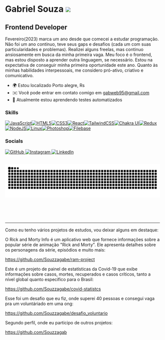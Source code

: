 Gabriel Souza ![](https://user-images.githubusercontent.com/18350557/176309783-0785949b-9127-417c-8b55-ab5a4333674e.gif)
=====================================================================================================================================

Frontend Developer
------------------

Fevereiro(2023) marca um ano desde que comecei a estudar programação. Não foi um ano contínuo, teve seus gaps e desafios (cada um com suas particularidades e problemas). Realizei alguns freelas, mas continuo ansiosamente em busca da minha primeira vaga. Meu foco é o frontend, mas estou disposto a aprender outra linguagem, se necessário. Estou na expectativa de conseguir minha primeira oportunidade este ano. Quanto às minhas habilidades interpessoais, me considero pró-ativo, criativo e comunicativo.


* 🌍  Estou localizado Porto alegre, Rs
* ✉️  Você pode entrar em contato comigo em [gabweb95@gmail.com](mailto:gabweb95@gmail.com)
* 🧠  Atualmente estou aprendendo testes automatizados

### Skills


<p align="left">
<a href="https://developer.mozilla.org/en-US/docs/Web/JavaScript" target="_blank" rel="noreferrer"><img src="https://raw.githubusercontent.com/danielcranney/readme-generator/main/public/icons/skills/javascript-colored.svg" width="36" height="36" alt="JavaScript" /></a><a href="https://developer.mozilla.org/en-US/docs/Glossary/HTML5" target="_blank" rel="noreferrer"><img src="https://raw.githubusercontent.com/danielcranney/readme-generator/main/public/icons/skills/html5-colored.svg" width="36" height="36" alt="HTML5" /></a><a href="https://www.w3.org/TR/CSS/#css" target="_blank" rel="noreferrer"><img src="https://raw.githubusercontent.com/danielcranney/readme-generator/main/public/icons/skills/css3-colored.svg" width="36" height="36" alt="CSS3" /></a><a href="https://reactjs.org/" target="_blank" rel="noreferrer"><img src="https://raw.githubusercontent.com/danielcranney/readme-generator/main/public/icons/skills/react-colored.svg" width="36" height="36" alt="React" /></a><a href="https://tailwindcss.com/" target="_blank" rel="noreferrer"><img src="https://raw.githubusercontent.com/danielcranney/readme-generator/main/public/icons/skills/tailwindcss-colored.svg" width="36" height="36" alt="TailwindCSS" /></a><a href="https://chakra-ui.com/" target="_blank" rel="noreferrer"><img src="https://raw.githubusercontent.com/danielcranney/readme-generator/main/public/icons/skills/chakra-colored.svg" width="36" height="36" alt="Chakra UI" /></a><a href="https://redux.js.org/" target="_blank" rel="noreferrer"><img src="https://raw.githubusercontent.com/danielcranney/readme-generator/main/public/icons/skills/redux-colored.svg" width="36" height="36" alt="Redux" /></a><a href="https://nodejs.org/en/" target="_blank" rel="noreferrer"><img src="https://raw.githubusercontent.com/danielcranney/readme-generator/main/public/icons/skills/nodejs-colored.svg" width="36" height="36" alt="NodeJS" /></a><a href="https://www.linux.org" target="_blank" rel="noreferrer"><img src="https://raw.githubusercontent.com/danielcranney/readme-generator/main/public/icons/skills/linux-colored.svg" width="36" height="36" alt="Linux" /></a><a href="https://www.adobe.com/uk/products/photoshop.html" target="_blank" rel="noreferrer"><img src="https://raw.githubusercontent.com/danielcranney/readme-generator/main/public/icons/skills/photoshop-colored.svg" width="36" height="36" alt="Photoshop" /></a><a href="https://filebase.com/" target="_blank" rel="noreferrer"><img src="https://raw.githubusercontent.com/danielcranney/readme-generator/main/public/icons/skills/filebase-colored.svg" width="36" height="36" alt="Filebase" /></a>
</p>


### Socials

<p align="left"> 
  <a href="https://www.github.com/souzzagabe" target="_blank" rel="noreferrer"> 
    <img src="https://raw.githubusercontent.com/danielcranney/readme-generator/main/public/icons/socials/github.svg" width="32" height="32" alt="GitHub" /> 
  </a> 
  <a href="http://www.instagram.com/souzzagabe" target="_blank" rel="noreferrer"> 
    <img src="https://raw.githubusercontent.com/danielcranney/readme-generator/main/public/icons/socials/instagram.svg" width="32" height="32" alt="Instagram" /> 
  </a> 
  <a href="https://www.linkedin.com/in/gabriel-souza-0b6601269/" target="_blank" rel="noreferrer"> 
    <img src="https://raw.githubusercontent.com/danielcranney/readme-generator/main/public/icons/socials/linkedin.svg" width="32" height="32" alt="LinkedIn" /> 
  </a>
</p>

<div align="center">
  <br>
  <img alt="snake eating my contributions" src="https://raw.githubusercontent.com/souzzagabe/souzzagabe/output/github-contribution-grid-snake-dark.svg" />
  
  <br/><br/><br/>
</div>

<hr/>

Como eu tenho vários projetos de estudos, vou deixar alguns em destaque:

O Rick and Morty Info é um aplicativo web que fornece informações sobre a popular série de animação "Rick and Morty". Ele apresenta detalhes sobre os personagens da série, episódios e muito mais:


https://github.com/Souzzagabe/ram-project


Este é um projeto de painel de estatísticas da Covid-19 que exibe informações sobre casos, mortes, recuperados e casos críticos, tanto a nível global quanto específico para o Brasil:


https://github.com/Souzzagabe/covid-statistcs


Esse foi um desafio que eu fiz, onde superei 40 pessoas e consegui vaga pra um voluntáriado em uma ong:

https://github.com/Souzzagabe/desafio_voluntario

Segundo perfil, onde eu participo de outros projetos:

https://github.com/Souzzagab


